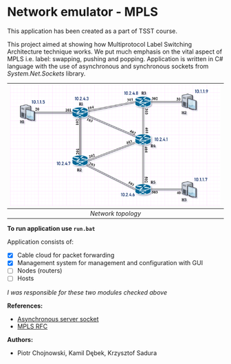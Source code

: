 # Network emulator - MPLS
This application has been created as a part of TSST course.

This project aimed at showing how Multiprotocol Label Switching Architecture technique works. 
We put much emphasis on the vital aspect of MPLS i.e. label: swapping, pushing and popping. 
Application is written in C# language with the use of asynchronous and synchronous sockets from *System.Net.Sockets* library. 
 

| ![Topology](./Resources/tp.png) |
|:--:|
|*Network topology*|

**To run application use ```run.bat```**  

Application consists of:
- [x] Cable cloud for packet forwarding
- [x] Management system for management and configuration with GUI
- [ ] Nodes (routers)
- [ ] Hosts

*I was responsible for these two modules checked above*

**References:**
* [Asynchronous server socket](https://docs.microsoft.com/pl-pl/dotnet/framework/network-programming/asynchronous-server-socket-example)
* [MPLS RFC](https://tools.ietf.org/html/rfc3031)
 
**Authors:**
* Piotr Chojnowski, Kamil Dębek, Krzysztof Sadura





